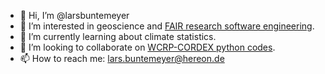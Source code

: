 - 👋 Hi, I’m @larsbuntemeyer
- 👀 I’m interested in geoscience and [FAIR research software engineering](https://www.rd-alliance.org/groups/fair-research-software-fair4rs-wg).
- 🌱 I’m currently learning about climate statistics.
- 💞️ I’m looking to collaborate on [WCRP-CORDEX python codes](https://py-cordex.readthedocs.io).
- 📫 How to reach me: lars.buntemeyer@hereon.de

<!---
larsbuntemeyer/larsbuntemeyer is a ✨ special ✨ repository because its `README.md` (this file) appears on your GitHub profile.
You can click the Preview link to take a look at your changes.
--->
